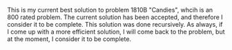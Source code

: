 This is my current best solution to problem 1810B "Candies", whcih is an 800 rated problem. The current solution has been accepted, and therefore I consider it to be complete. This solution was done recursively. As always, if I come up with a more efficient solution, I will come back to the problem, but at the moment, I consider it to be complete.